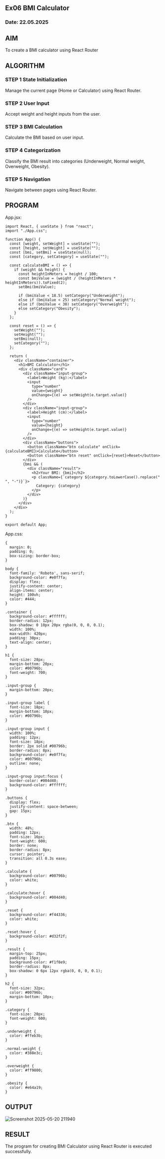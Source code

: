 ## Ex06 BMI Calculator
### Date: 22.05.2025
## AIM
To create a BMI calculator using React Router

## ALGORITHM
### STEP 1 State Initialization
Manage the current page (Home or Calculator) using React Router.

### STEP 2 User Input
Accept weight and height inputs from the user.

### STEP 3 BMI Calculation
Calculate the BMI based on user input.

### STEP 4 Categorization
Classify the BMI result into categories (Underweight, Normal weight, Overweight, Obesity).

### STEP 5 Navigation
Navigate between pages using React Router.

## PROGRAM
App.jsx:
```
import React, { useState } from "react";
import "./App.css";

function App() {
  const [weight, setWeight] = useState("");
  const [height, setHeight] = useState("");
  const [bmi, setBmi] = useState(null);
  const [category, setCategory] = useState("");

  const calculateBMI = () => {
    if (weight && height) {
      const heightInMeters = height / 100;
      const bmiValue = (weight / (heightInMeters * heightInMeters)).toFixed(2);
      setBmi(bmiValue);

      if (bmiValue < 18.5) setCategory("Underweight");
      else if (bmiValue < 25) setCategory("Normal weight");
      else if (bmiValue < 30) setCategory("Overweight");
      else setCategory("Obesity");
    }
  };

  const reset = () => {
    setWeight("");
    setHeight("");
    setBmi(null);
    setCategory("");
  };

  return (
    <div className="container">
      <h1>BMI Calculator</h1>
      <div className="card">
        <div className="input-group">
          <label>Weight (kg):</label>
          <input
            type="number"
            value={weight}
            onChange={(e) => setWeight(e.target.value)}
          />
        </div>
        <div className="input-group">
          <label>Height (cm):</label>
          <input
            type="number"
            value={height}
            onChange={(e) => setHeight(e.target.value)}
          />
        </div>
        <div className="buttons">
          <button className="btn calculate" onClick={calculateBMI}>Calculate</button>
          <button className="btn reset" onClick={reset}>Reset</button>
        </div>
        {bmi && (
          <div className="result">
            <h2>Your BMI: {bmi}</h2>
            <p className={`category ${category.toLowerCase().replace(" ", "-")}`}>
              Category: {category}
            </p>
          </div>
        )}
      </div>
    </div>
  );
}

export default App;
```
App.css:
```
{
  margin: 0;
  padding: 0;
  box-sizing: border-box;
}

body {
  font-family: 'Roboto', sans-serif;
  background-color: #e0f7fa;
  display: flex;
  justify-content: center;
  align-items: center;
  height: 100vh;
  color: #444;
}

.container {
  background-color: #ffffff;
  border-radius: 12px;
  box-shadow: 0 10px 20px rgba(0, 0, 0, 0.1);
  width: 100%;
  max-width: 420px;
  padding: 30px;
  text-align: center;
}

h1 {
  font-size: 28px;
  margin-bottom: 20px;
  color: #00796b;
  font-weight: 700;
}

.input-group {
  margin-bottom: 20px;
}

.input-group label {
  font-size: 18px;
  margin-bottom: 10px;
  color: #00796b;
}

.input-group input {
  width: 100%;
  padding: 12px;
  font-size: 18px;
  border: 2px solid #00796b;
  border-radius: 8px;
  background-color: #e0f7fa;
  color: #00796b;
  outline: none;
}

.input-group input:focus {
  border-color: #004d40;
  background-color: #ffffff;
}

.buttons {
  display: flex;
  justify-content: space-between;
  gap: 15px;
}

.btn {
  width: 48%;
  padding: 12px;
  font-size: 16px;
  font-weight: 600;
  border: none;
  border-radius: 8px;
  cursor: pointer;
  transition: all 0.3s ease;
}

.calculate {
  background-color: #00796b;
  color: white;
}

.calculate:hover {
  background-color: #004d40;
}

.reset {
  background-color: #f44336;
  color: white;
}

.reset:hover {
  background-color: #d32f2f;
}

.result {
  margin-top: 25px;
  padding: 15px;
  background-color: #f1f8e9;
  border-radius: 8px;
  box-shadow: 0 6px 12px rgba(0, 0, 0, 0.1);
}

h2 {
  font-size: 32px;
  color: #00796b;
  margin-bottom: 10px;
}

.category {
  font-size: 20px;
  font-weight: 600;
}

.underweight {
  color: #ffeb3b;
}

.normal-weight {
  color: #388e3c;
}

.overweight {
  color: #ff9800;
}

.obesity {
  color: #e64a19;
}
```
## OUTPUT
![Screenshot 2025-05-20 211940](https://github.com/user-attachments/assets/1105d20c-e096-45f3-b722-b2b567ce9131)


## RESULT
The program for creating BMI Calculator using React Router is executed successfully.

